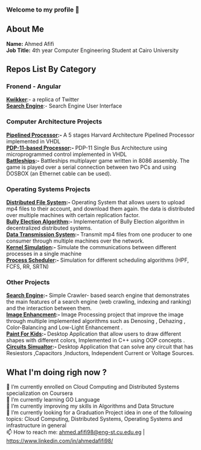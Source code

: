 
### Welcome to my profile 👋

## About Me
  <b>Name:</b> Ahmed Afifi </br>
  <b>Job Title:</b> 4th year Computer Engineering Student at Cairo University</br>
 
## Repos List By Category
  ### Fronend - Angular 
  <a href="https://github.com/AhmedMahmoud98/kwikker-frontend"><b>Kwikker</b></a>:-  a replica of Twitter </br>
  <a href="https://github.com/AhmedMahmoud98/search-engine-ui"><b>Search Engine</b></a>:- Search Engine User Interface </br>
  
  ### Computer Architecture Projects
  <b><a href="https://github.com/AhmedMahmoud98/Pipelined-Processor">Pipelined Processor</a>:- </b>A 5 stages Harvard Architecture Pipelined Processor implemented in VHDL </br>
  <b><a href="https://github.com/AhmedMahmoud98/PDP-11-based-Microprocessor">PDP-11-based Processor</a>:- </b> PDP-11 Single Bus Architecture using microprogrammed control implemented in VHDL </br>
  <b><a href="https://github.com/AhmedMahmoud98/Battleships-Game">Battleships</a>:- </b>Battleships multiplayer game written in 8086 assembly. The game is played over a serial connection between two PCs and using DOSBOX (an Ethernet cable can be used).</br>
  
  ### Operating Systems Projects 
  <b><a href="https://github.com/AhmedMahmoud98/Distributed-File-System">Distributed File System</a>:- </b> Operating System that allows users to upload mp4 files to their account, and download them again. the data is distributed over multiple machines with certain replication factor. </br>
  <b> <a href="https://github.com/AhmedMahmoud98/Distributed_Systems_Bully_Election_Algorithm">Bully Election Algorithm</a>:- </b>Implementation of Bully Election algorithm in decentralized distributed systems.</br>
    <b><a href="https://github.com/AhmedMahmoud98/Collector-Consumer-Reciever">Data Transmission System</a>:- </b>Transmit mp4 files from one producer to one consumer through multiple machines over the network. </br>
    <b><a href="https://github.com/AhmedMahmoud98/Kernel-Disk-Simulation">Kernel Simulation</a>:- </b>Simulate the communications between different processes in a single machine </br>
    <b><a href="https://github.com/AhmedMahmoud98/Process-Scheduler">Process Scheduler</a>:- </b>Simulation for different scheduling algorithms (HPF, FCFS, RR, SRTN)</br>
    
  ### Other Projects
   <b><a href="https://github.com/AhmedMahmoud98/search-engine">Search Engine</a>:- </b> Simple Crawler- based search engine that demonstrates the main features of a search engine (web crawling, indexing and ranking) and the interaction between them.  </br>
  <b> <a href="https://github.com/AhmedMahmoud98/Image-Enhancment-">Image Enhancment</a>:- </b>Image Processing project that improve the image through multiple implemented algorithms such as Denosing , Dehazing , Color-Balancing and Low-Light Enhancement .</br>
    <b><a href="https://github.com/AhmedMahmoud98/Paint-For-Kids">Paint For Kids</a>:- </b>Desktop Application that allow users to draw different shapes with different colors, Implemented in C++ using OOP concepts .</br>
    <b><a href="https://github.com/AhmedMahmoud98/Circuits-Simualtor">Circuits Simualtor</a>:- </b>Desktop Application that can solve any circuit that has Resiestors ,Capacitors ,Inductors, Independent Current or Voltage Sources. </br>
  
## What I'm doing righ now ?
🌱 I’m currently enrolled on Cloud Computing and Distributed Systems specialization on Coursera   </br>
👯 I’m currently learning GO Language </br>
🤔 I’m currently improving my skills in Algorithms and Data Structure </br>
🔭 I’m currently looking for a Graduation Project idea in one of the following topics: Cloud Computing, Distributed Systems, Operating Systems and infrastructure in general </br>
📫 How to reach me: ahmed.afifi98@eng-st.cu.edu.eg | https://www.linkedin.com/in/ahmedafifi98/


